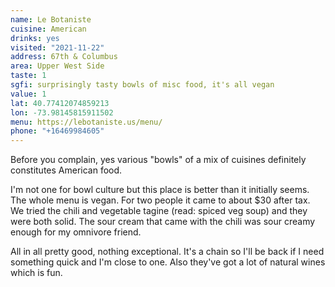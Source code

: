 ```yaml
---
name: Le Botaniste
cuisine: American
drinks: yes
visited: "2021-11-22"
address: 67th & Columbus
area: Upper West Side
taste: 1
sgfi: surprisingly tasty bowls of misc food, it's all vegan
value: 1
lat: 40.77412074859213
lon: -73.98145815911502
menu: https://lebotaniste.us/menu/
phone: "+16469984605"
---
```


Before you complain, yes various "bowls" of a mix of cuisines definitely constitutes American food.

I'm not one for bowl culture but this place is better than it initially seems. The whole menu is vegan. For two people it came to about $30 after tax. We tried the chili and vegetable tagine (read: spiced veg soup) and they were both solid. The sour cream that came with the chili was sour creamy enough for my omnivore friend.

All in all pretty good, nothing exceptional. It's a chain so I'll be back if I need something quick and I'm close to one. Also they've got a lot of natural wines which is fun.
